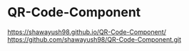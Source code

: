 # QR-Code-Component
https://shawayush98.github.io/QR-Code-Component/
https://github.com/shawayush98/QR-Code-Component.git
